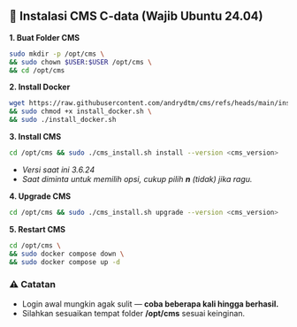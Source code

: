 ## 🚀 Instalasi CMS C-data (Wajib Ubuntu 24.04)

**1. Buat Folder CMS**
```bash
sudo mkdir -p /opt/cms \
&& sudo chown $USER:$USER /opt/cms \
&& cd /opt/cms
```
**2. Install Docker**
```bash
wget https://raw.githubusercontent.com/andrydtm/cms/refs/heads/main/install_docker.sh \
&& sudo chmod +x install_docker.sh \
&& sudo ./install_docker.sh
```
**3. Install CMS**
```bash
cd /opt/cms && sudo ./cms_install.sh install --version <cms_version>
```
- _Versi saat ini 3.6.24_
- _Saat diminta untuk memilih opsi, cukup pilih **n** (tidak) jika ragu._

**4. Upgrade CMS**
```bash
cd /opt/cms && sudo ./cms_install.sh upgrade --version <cms_version>
```
**5. Restart CMS**
```bash
cd /opt/cms \
&& sudo docker compose down \
&& sudo docker compose up -d
```
### ⚠️ Catatan
- Login awal mungkin agak sulit — **coba beberapa kali hingga berhasil.**
- Silahkan sesuaikan tempat folder **/opt/cms** sesuai keinginan.
